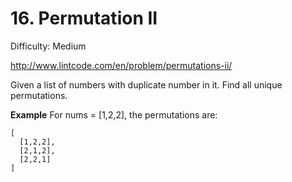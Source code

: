 # 16. Permutation II

Difficulty: Medium

http://www.lintcode.com/en/problem/permutations-ii/

Given a list of numbers with duplicate number in it. Find all unique permutations.

**Example**
For nums = [1,2,2], the permutations are:
```
[
  [1,2,2],
  [2,1,2],
  [2,2,1]
]
```
